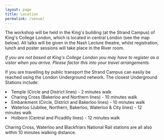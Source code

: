 ```yaml
---
layout: page
title: Location
permalink: /venue/
---
```


The workshop will be held in the King's building (at the Strand Campus) of King's College London, which is located in central London (see the map below). All talks will be given in the Nash Lecture theatre, whilst registration, lunch and poster sessions will take place in the River room.

<p><em>If you are not based at King's College London you may have to register as a vistor when you arrive. Please factor this into your travel arrangements.</em></p>

<p> If you are travelling by public transport the Strand Campus can easily be reached using the London Underground network. The closest Underground Stations include:

 <li>Temple (Circle and District lines) - 2 minutes walk</li>
  <li>Charing Cross (Bakerloo and Northern lines) - 10 minutes walk</li>
  <li>Embankment (Circle, District and Bakerloo lines) - 10 minutes walk</li>
  <li>Waterloo (Jubilee, Northern, Bakerloo, Waterloo & City lines) - 12 minutes walk</li>
  <li>Holborn (Central and Picadilly lines) - 12 minutes walk</li>
  
<p><p> Charing Cross, Waterloo and Blackfriars National Rail stations are all also within 10 minutes walking distance.

<p>
<p>
<p>

<div id="map" style="width:100%;height:500px"></div>

<script>
function myMap() {
  var myCenter = new google.maps.LatLng(51.5115, -0.1160);
  var mapCanvas = document.getElementById("map");
  var mapOptions = {center: myCenter, zoom: 15};
  var map = new google.maps.Map(mapCanvas, mapOptions);
  var marker = new google.maps.Marker({position:myCenter});
  marker.setMap(map);

  // Zoom to 9 when clicking on marker
  google.maps.event.addListener(marker,'click',function() {
    map.setZoom(9);
    map.setCenter(marker.getPosition());
  });
}
</script>

<script src="https://maps.googleapis.com/maps/api/js?key=AIzaSyAnbIPAAR4AnMPifUphNRnNMHJ3Go4CF54&callback=myMap"></script>
<!--
To use this code on your website, get a free API key from Google.
Read more at: https://www.w3schools.com/graphics/google_maps_basic.asp
-->



